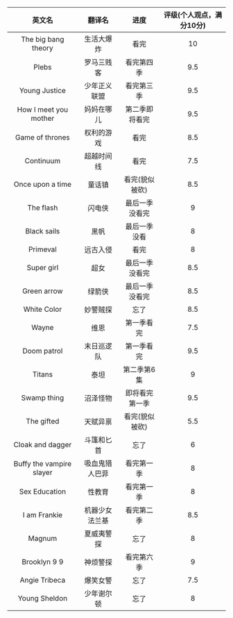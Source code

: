 |英文名|翻译名|进度|评级(个人观点，满分10分)| 
|:---------------:|:---------:|:-----:|:----:|
| The big bang theory      | 生活大爆炸      | 看完             | 10  |
| Plebs                    | 罗马三贱客      | 看完第四季        | 9.5 |
| Young Justice            | 少年正义联盟    | 看完第三季         | 9.5 |
| How I meet you mother    | 妈妈在哪儿      | 第二季即将看完     | 9.5 |
| Game of thrones          | 权利的游戏      | 看完             | 8.5 |
| Continuum                | 超越时间线      | 看完            |  7.5 |
| Once upon a time         | 童话镇         | 看完(貌似被砍)   |  8.5 |
| The flash                | 闪电侠         | 最后一季没看完  |  9  |
| Black sails              | 黑帆           | 最后一季没看    |  8  |
| Primeval                 | 远古入侵       | 看完             | 8  |
| Super girl               | 超女           | 最后一季没看完  | 8.5 |
| Green arrow              | 绿箭侠         | 最后一季没看完  | 8.5 |
| White Color              | 妙警贼探       | 忘了             | 8.5 |
| Wayne                    | 维恩           | 第一季看完      | 7.5 |
| Doom patrol              | 末日巡逻队      | 第一季看完       | 9.5 |
| Titans                   | 泰坦           | 第二季第6集   | 9  |
| Swamp thing              | 沼泽怪物        | 即将看完第一季   | 9.5 |
| The gifted               | 天赋异禀        | 看完(貌似被砍)   | 5.5 |
| Cloak and dagger         | 斗篷和匕首      | 忘了            | 6 |
| Buffy the vampire slayer | 吸血鬼猎人巴菲   | 看完第一季       | 8 |
| Sex Education            | 性教育          | 看完第一季      | 8 |
| I am Frankie             | 机器少女法兰基   | 看完第二季      | 8.5 |
| Magnum                   | 夏威夷警探      | 忘了             | 8 |
| Brooklyn 9 9             | 神烦警探        | 看完第六季       | 9 |
| Angie Tribeca            | 爆笑女警        | 忘了             | 7.5 |
| Young Sheldon            | 少年谢尔顿      | 忘了            | 8 |








